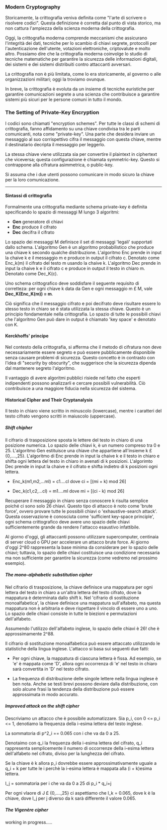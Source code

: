 ### Modern Cryptography

Storicamente, la crittografia veniva definita come "l'arte di scrivere o risolvere codici". Questa definizione è corretta dal punto di vista storico, ma non cattura l'ampiezza della scienza moderna della crittografia.

Oggi, la crittografia moderna comprende meccanismi che assicurano l'integrità dei dati, tecniche per lo scambio di chiavi segrete, protocolli per l'autenticazione dell'utente, votazioni elettroniche, criptovalute e molto altro. Possiamo dire che la crittografia moderna coinvolge lo studio di tecniche matematiche per garantire la sicurezza delle informazioni digitali, dei sistemi e dei sistemi distribuiti contro attaccanti avversari.

La crittografia non è più limitata, come lo era storicamente, al governo o alle organizzazioni militari; oggi la troviamo ovunque.

In breve, la crittografia è evoluta da un insieme di tecniche euristiche per garantire comunicazioni segrete a una scienza che contribuisce a garantire sistemi più sicuri per le persone comuni in tutto il mondo.

### The Setting of Private-Key Encryption
I codici sono chiamati "encryption schemes". Per tutte le classi di schemi di crittografia, fanno affidamento su una chiave condivisa tra le parti comunicanti, nota come "private-key". Una parte che desidera inviare un messaggio al suo corrispettivo cifra il messaggio con questa chiave, mentre il destinatario decripta il messaggio per leggerlo.

La stessa chiave viene utilizzata sia per convertire il plaintext in ciphertext che viceversa; questa configurazione è chiamata symmetric-key. Questo si contrappone alla cifratura asimmetrica, o public-key.

Si assuma che i due utenti possono comunicare in modo sicuro la chiave per la loro comunicazione.

---

#### Sintassi di crittografia

Formalmente una crittografia mediante schema private-key è definita specificando lo spazio di messaggi M lungo 3 algoritmi: 

- **Gen** generatore di chiavi
- **Enc** produce il cifrato
- **Dec** decifra il cifrato

Lo spazio dei messaggi M definisce il set di messaggi 'legali' supportati dallo schema.
L'algoritmo Gen è un algoritmo probabilistico che produce una chiave k secondo qualche distribuzione.
L'algoritmo Enc prende in input la chaive k e il messaggio m e produce in output il cifrato c. Denotato come Enc_k(m) il cifrato del testo m usando la chaive k.
L'algoritmo Dec prende in input la chaive k e il cifrato c e produce in output il testo in chiaro m. Denotato come Dec_K(c).

Uno schema crittografico deve soddisfare il seguente requisito di corretteza: per ogni chiave k data da Gen e ogni messaggio m £ M, vale **Dec_K(Enc_K(m)) = m**.

Ciò significa che il messaggio cifrato e poi decifrato deve risultare essere lo stesso testo in chiaro se è stata utilizzata la stessa chiave. Questo è un principio fondamentale nella crittografia.
Lo spazio di tutte le possibili chiavi che l'algoritmo Gen può dare in output è chiamato 'key space' e denotato con K.

#### Kerckhoffs' principe

Nel contesto della crittografia, si afferma che il metodo di cifratura non deve necessariamente essere segreto e può essere pubblicamente disponibile senza causare problemi di sicurezza. Questo concetto è in contrasto con l'idea di "security by obscurity", che suggerisce che la sicurezza dipenda dal mantenere segreto l'algoritmo.

Il vantaggio di avere algoritmi pubblici risiede nel fatto che esperti indipendenti possono analizzarli e cercare possibili vulnerabilità. Ciò contribuisce a una maggiore fiducia nella sicurezza del sistema.

#### Historical Cipher and Their Cryptanalysis

Il testo in chiaro viene scritto in minuscolo (lowercase), mentre i caratteri del testo cifrato vengono scritti in maiuscolo (uppercase).

##### Shift chipher
Il cifrario di trasposizione sposta le lettere del testo in chiaro di una posizione numerica. Lo spazio delle chiavi k, è un numero compreso tra 0 e 25.
L'algoritmo Gen estituisce una chiave che appartiene all'insieme k £ {0,....,25}. 
L'algoritmo di Enc prende in input la chaive k e il testo in chiaro e shifta ogni lettera del testo in chiaro in avenati di k posizioni. L'algorimto Dec prende in input la chaive e il cifrato e shifta indietro di k posizioni ogni lettera.

- Enc_k(m1,m2,...ml) = c1....cl dove ci = [(mi + k) mod 26]

- Dec_k(c1,c2,...cl) = m1....ml dove mi = [(ci - k) mod 26]

Recuperare il messaggio in chiaro senza conoscere k risulta semplice poiché ci sono solo 26 chiavi. Questo tipo di attacco è noto come 'brute force', ovvero provare tutte le possibili chiavi o 'exhaustive-search attack'. Questa osservazione è conosciuta come 'sufficient key-space principle', ogni schema crittografico deve avere uno spazio delle chiavi sufficientemente grande da rendere l'attacco esaustivo infattibile.

Al giorno d'oggi, gli attaccanti possono utilizzare supercomputer, centinaia di server cloud o GPU per accelerare un attacco brute force. 
Al giorno d'oggi 2^80 rappresenta la base minima da considerare per lo spazio delle chiavi; tuttavia, lo spazio delle chiavi costituisce una condizione necessaria ma non sufficiente per garantire la sicurezza (come vedremo nel prossimo esempio). 

##### The mono-alphabetic substitution cipher

Nel cifrario di trasposizione, la chiave definisce una mappatura per ogni lettera del testo in chiaro a un'altra lettera del testo cifrato, dove la mappatura è determinata dallo shift k. Nel 'cifrario di sostituzione monoalfabetica', la chiave definisce una mappatura sull'alfabeto, ma questa mappatura non è arbitraria e deve rispettare il vincolo di essere uno a uno. Lo spazio delle chiavi consiste in tutte le biezioni e permutazioni dell'alfabeto.
 
Assumendo l'utilizzo dell'alfabeto inglese, lo spazio delle chiavi è 26! che è approssimamente 2^88. 

Il cifrario di sostituzione monoalfabetica può essere attaccato utilizzando le statistiche della lingua inglese. L'attacco si basa sui seguenti due fatti:

- Per ogni chiave, la mappatura di ciascuna lettera è fissa. Ad esempio, se 'e' è mappata come 'D', allora ogni occorrenza di 'e' nel testo in chiaro sarà convertita in 'D' nel testo cifrato.

- La frequenza di distribuzione delle singole lettere nella lingua inglese è ben nota. Anche se testi brevi possono deviare dalla distribuzione, con solo alcune frasi la tendenza della distribuzione può essere approssimata in modo accurato.

##### Improved attack on the shift cipher

Descriviamo un attacco che è possibile automatizzare. Sia p_i, con 0 <= p_i <= 1, denotiamo la frequenza della i-esima lettera del testo inglese.

La sommatoria di p^2_i == 0.065 con i che va da 0 a 25.

Denotaimo con q_i la frequenza della i-esima lettera del cifrato, q_i rappresenta semplicemente il numero di occorrenze della i-esima lettera dell'alfabeto nel cifrato, diviso per la lunghezza del cifrato.

Se la chiave è k allora p_i dovrebbe essere approssimativamente uguale a q_i + k per tutte le i perchè la i-esima lettera è mappata alla (i + k)esima lettera.

I_j = sommatoria per i che va da 0 a 25 di p_i * q_i+j

Per ogni vlaore di J £ {0,....,25} ci aspettiamo che I_k = 0.065, dove k è la chiave, dove I_j per j diverso da k sarà differente il valore 0.065.

##### The Vigenère cipher


working in progress.....










